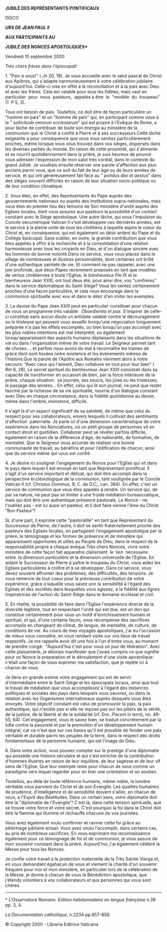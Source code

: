 **JUBILÉ DES REPRÉSENTANTS PONTIFICAUX**

DISCO

***URS DE JEAN PAUL II***

***AUX PARTICIPANTS AU***

***JUBILÉ DES NONCES APOSTOLIQUES\****

Vendredi 15 septembre 2000


*Très chers frères dans l'épiscopat!*

1\. "Paix à vous!" ( *Jn* 20, 19). Je vous accueille avec le salut pascal du Christ aux Apôtres, qui s'adapte harmonieusement à votre célébration jubilaire d'aujourd'hui. Celle-ci vise en effet à la réconciliation et à la paix avec Dieu et avec les frères. Cela est valable pour tous les fidèles, mais vaut en particulier  pour  nous  pasteurs,  appelés à être  le  "modèle  du  troupeau"  (1  *P* 5, 3).

Tous ont besoin de paix. Toutefois, ce doit être de façon particulière un "homme en paix" et un "homme de paix" qui, en participant comme vous à la " *sollicitudo omnium ecclesiarum*" qui est propre à l'Evêque de Rome, a pour tâche de contribuer de toute son énergie au ministère de la communion que le Christ a confié à Pierre et à ses successeurs.Cette tâche exigeante a pour conséquence que vous vous sentiez particulièrement proches, même lorsque vous vous trouvez dans vos sièges, dispersés dans les diverses parties du monde. En raison de cette proximité, qui s'alimente et se nourrit quotidiennement dans la prière, je suis heureux de pouvoir vous adresser l'expression de mon salut très cordial, dans le contexte du grand Jubilé. Je voudrais ensuite réserver une parole d'affection aux plus anciens parmi vous, que ce soit du fait de leur âge ou de leurs années de service, et qui ont généreusement fait face au " *pondus diei et aestus*" dans des sièges souvent difficiles en raison de leur situation socio-politique ou de leur condition climatique.

2\. Vous êtes, en effet, des Représentants du Pape auprès des gouvernements nationaux ou auprès des Institutions supra-nationales, mais vous êtes en premier lieu des témoins de Son ministère d'unité auprès des Eglises locales, dont vous assurez aux pasteurs la possibilité d'un contact constant avec le Siège apostolique. Une autre tâche, qui sous l'impulsion du Concile oecuménique Vatican II s'est développée ces dernières années, est le service à la pleine unité de tous les chrétiens à laquelle aspire le coeur du Christ et, en conséquence, qui est également un désir ardent du Pape et du Collège épiscopal. Sans oublier, en outre, la grande contribution que vous êtes appelés à offrir à la recherche et à la consolidation d'une relation harmonieuse avec tous les croyants en Dieu, et d'un dialogue sincère avec les hommes de bonne volonté.Dans ce service, vous vous placez dans le sillage de nombreuses et illustres personnalités, dont certaines ont brillé d'une authentique sainteté de vie. Et comment ne pas rappeler, avec une joie profonde, que deux Papes récemment proposés en tant que modèles de vertus chrétiennes à toute l'Eglise, le bienheureux Pie IX et le bienheureux Jean XXIII, ont tout deux été, pour ainsi dire, vos "confrères" dans le service diplomatique du Saint-Siège? Vous les sentez certainement proches d'une façon particulière, et cela vous encourage dans la communion spirituelle avec eux et dans le désir d'en imiter les exemples.

3. La devise du Pape Jean XXIII peut en particulier constituer pour chacun de vous un programme très valable:  *Oboedientia et pax*. S'inspirer de celle-ci constitue sans aucun doute un antidote valable contre le découragement ou la tristesse qui peuvent vous assaillir lorsqu'une négociation longuement préparée n'a pas les effets escomptés, ou bien lorsqu'un pas accompli avec les plus nobles intentions est mal interprété, ou également lorsqu'apparaissent des aspects humains déplaisants dans les situations de vie ou dans l'organisation même de votre travail. Le Seigneur permet tant de choses.... et parfois nous avons du mal à reconnaître les trames de grâce dont sont tissées notre existence et les événements mêmes de l'histoire.Que la parole de l'Apôtre aux Romains viennent alors à notre secours: "Avec ceux qui l'aiment, Dieu collabore en tout pour leur bien" ( *Rm* 8, 28). Le secret spirituel du bienheureux Jean XXIII consistait dans sa capacité de transformer en occasion de bien, par la force intérieure de la prière, chaque situation:  sa journée, ses soucis, les joies ou les tristesses, le passage des années... En effet, celui qui lit son journal, ne peut que rester fasciné par la richesse de sa vie spirituelle, nourrie d'un dialogue constant avec Dieu en chaque circonstance, dans la fidélité quotidienne au devoir, même dans l'ombre, monotone, difficile.

Il s'agit là d'un aspect significatif de sa sainteté, de même que celui du respect pour ses collaborateurs, envers lesquels il cultivait des sentiments d'affection  paternelle. Je parle ici d'une dimension caractéristique de votre expérience dans les Nonciatures, où un petit groupe de personnes vit en contact étroit et quotidien. Collaborer peut se révéler parfois difficile, également en raison de la différence d'âge, de nationalité, de formation, de mentalité. Que le Seigneur vous accorde de réaliser une bonne communauté de travail, au bénéfice et pour l'édification de chacun, ainsi que du service même qui vous est confié.

4. Je désire ici souligner l'engagement du Nonce pour l'Eglise qui vit dans le pays dans lequel il est envoyé en tant que Représentant pontifical. Il s'agit d'un service important et délicat, qui doit être accompli dans la perspective ecclésiologique de la communion, tant soulignée par le Concile Vatican II (cf. *Christus Dominus*, 9; C. de D.C;, can. 364). En effet, c'est un service de communion que vous êtes appelés à rendre. Un service qui, de par sa nature, ne peut pas se limiter à une froide médiation bureaucratique, mais qui doit être une authentique présence pastorale. Le Nonce - ne l'oubliez pas - est lui aussi un pasteur, et il doit faire sienne l'âme du Christ "Bon Pasteur"!

Si, d'une part, il exprime cette "pastoralité" en tant que Représentant du Successeur de Pierre, de l'autre, il doit se sentir fraternellement proche des pasteurs des Eglises locales, en partageant l'engagement apostolique par la prière, le témoignage et les formes de présence et de ministère qui apparaissent opportunes et utiles au Peuple de Dieu, dans le respect de la responsabilité propre à chaque évêque.Très chers Nonces, vivre votre ministère de cette façon fait apparaître clairement  le  lien  nécessaire  entre  la dimension particulière et la dimension universelle de l'Eglise. En aidant le Successeur de Pierre à paître le troupeau du Christ, vous aidez les Eglises particulières à croître et à se développer. Dans ce service, vous devez souvent affronter des problèmes, des difficultés, des tensions. Je vous remercie de tout coeur pour la précieuse contribution de votre expérience, grâce à laquelle vous savez unir la sensibilité à l'égard des Eglises et des sociétés dans lesquelles vous agissez, à la fidélité aux lignes inspiratrices de l'action du Saint-Siège dans le domaine ecclésial et civil.

5. En réalité, la possibilité de faire dans l'Eglise l'expérience directe de la diversité légitime, tout en respectant l'unité qui est due, est un don qui constitue certainement pour vous un motif d'enrichissement humain et spirituel, et qui, d'une certaine façon, vous récompense des sacrifices accomplis en changeant de climat, de langue, de mentalité, de culture, de conditions de vie. Au cours de mes voyages apostoliques, j'ai eu l'occasion de mieux vous connaître, en vous rendant visite sur vos lieux de travail respectifs. Je me rappelle avoir dit une fois à l'un d'entre vous, au moment de prendre congé:  "Aujourd'hui c'est pour vous un jour de libération". Avec cette plaisanterie, je désirais manifester que j'avais compris ce que signifie pour un Nonce la préparation et le déroulement d'une visite apostolique:  c'était une façon de vous exprimer ma satisfaction, que je répète ici à chacun de vous.

Je tiens en grande estime votre engagement qui est de servir d'intermédiaire entre le Saint-Siège et les épiscopats locaux, ainsi que tout le travail de médiation que vous accomplissez à l'égard des instances politiques et sociales des pays dans lesquels vous oeuvrez, ou dans la relation avec les Organismes internationaux auprès desquels vous êtes envoyés. Votre objectif constant est celui de promouvoir la paix, la paix authentique, qui n'existe pas si elle ne repose pas sur les piliers de la vérité, de la justice, de la liberté et de la solidarité (cf. Enc. *Pacem in terris*, nn. 49-55; 64). Cet engagement, vous le savez bien, se traduit concrètement par la lutte contre la pauvreté et par la promotion d'un développement humain intégral, car ce n'est que sur ces bases qu'il est possible de fonder une paix véritable et durable parmi les peuples de la terre, dans le respect des droits fondamentaux de la personne humaine, qui est l'image de Dieu.

6. Dans votre action, vous pouvez compter sur le prestige d'une diplomatie qui possède une histoire séculaire et qui s'est enrichie de la contribution d'hommes illustres en raison de leur équilibre, de leur sagesse et de leur vif sens de l'Eglise. Que leur exemple reste pour chacun de vous comme un paradigme vers lequel regarder pour en tirer une orientation et un soutien.

Toutefois, au-delà de toute référence humaine, même noble, la lumière véritable vous parvient du Christ et de son Evangile. Les qualités humaines de prudence, d'intelligence et de sensibilité doivent s'allier, en chacun de vous, à l'Esprit des Béatitudes. Dans un certain sens, votre diplomatie doit être la "diplomatie de l'Evangile"! C'est là, dans cette tension spirituelle, que se trouve votre force et votre secret. C'est pourquoi la foi dans le Christ doit être la flamme qui illumine et réchauffe chacune de vos journées.

Vous avez également voulu confirmer et raviver cette foi grâce au pèlerinage jubilaire actuel. Vous avez voulu l'accomplir, dans certains cas, au prix de nombreux sacrifices. En vous exprimant ma reconnaissance également pour ce témoignage de foi et de communion, je vous assure de mon souvenir constant dans la prière. Aujourd'hui, j'ai également célébré la Messe pour tous les Nonces.

Je confie cotre travail à la protection maternelle de la Très Sainte Vierge et, en vous demandant égahacun de vous et vlement la charité d'un souvenir fréquent pour moi et mon ministère, en particulier lors de la célébration de la Messe, je donne à chacun de vous la Bénédiction apostolique, que j'étends volontiers à vos collaborateurs et aux personnes qui vous sont chères.

* * *

\*
*L'Osservatore Romano. Edition hebdomadaire en langue française* n.38 pp. 3, 4.

*La Documentation cathoilique*, n.2234 pp.857-859.

© Copyright 2000 - Libreria Editrice Vaticana